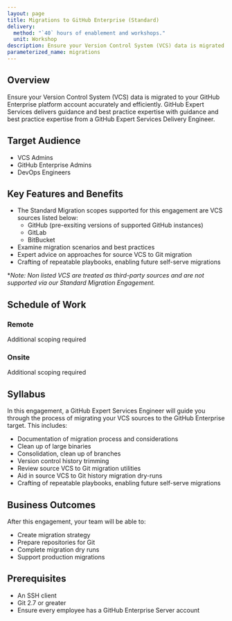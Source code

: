 ```yaml
---
layout: page
title: Migrations to GitHub Enterprise (Standard)
delivery:
  method: "`40` hours of enablement and workshops."
  unit: Workshop
description: Ensure your Version Control System (VCS) data is migrated to your GitHub Enterprise platform account accurately and efficiently.
parameterized_name: migrations
---
```


## Overview

Ensure your Version Control System (VCS) data is migrated to your GitHub Enterprise platform account accurately and efficiently. GitHub Expert Services delivers guidance and best practice expertise with guidance and best practice expertise from a GitHub Expert Services Delivery Engineer.

## Target Audience

- VCS Admins
- GitHub Enterprise Admins
- DevOps Engineers

## Key Features and Benefits

- The Standard Migration scopes supported for this engagement are VCS sources listed below:
  - GitHub (pre-exsiting versions of supported GitHub instances)
  - GitLab
  - BitBucket
- Examine migration scenarios and best practices
- Expert advice on approaches for source VCS to Git migration
- Crafting of repeatable playbooks, enabling future self-serve migrations

*_Note: Non listed VCS are treated as third-party sources and are not supported via our Standard Migration Engagement._

## Schedule of Work

### Remote

Additional scoping required

### Onsite

Additional scoping required

## Syllabus

In this engagement, a GitHub Expert Services Engineer will guide you through the process of migrating your VCS sources to the GitHub Enterprise target. This includes:

- Documentation of migration process and considerations
- Clean up of large binaries
- Consolidation, clean up of branches
- Version control history trimming
- Review source VCS to Git migration utilities
- Aid in source VCS to Git history migration dry-runs
- Crafting of repeatable playbooks, enabling future self-serve migrations

## Business Outcomes

After this engagement, your team will be able to:

- Create migration strategy
- Prepare repositories for Git
- Complete migration dry runs
- Support production migrations

## Prerequisites

- An SSH client
- Git 2.7 or greater
- Ensure every employee has a GitHub Enterprise Server account
